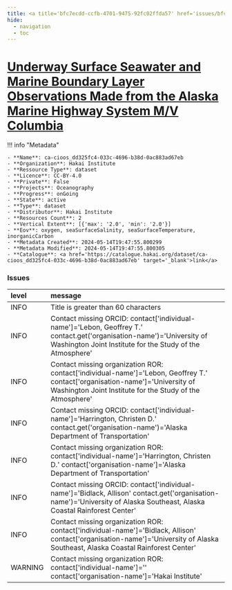 ```yaml
---
title: <a title='bfc7ecdd-ccfb-4701-9475-92fc02ffda57' href='issues/bfc7ecdd-ccfb-4701-9475-92fc02ffda57/' target='_blank'>Underway Surface Seawater and Marine Boundary Layer Observations Made from the Alaska Marine Highway System M/V Columbia</a>
hide:
  - navigation
  - toc
---
```


# <a title='bfc7ecdd-ccfb-4701-9475-92fc02ffda57' href='issues/bfc7ecdd-ccfb-4701-9475-92fc02ffda57/' target='_blank'>Underway Surface Seawater and Marine Boundary Layer Observations Made from the Alaska Marine Highway System M/V Columbia</a>

<div id='map'></div>

!!! info "Metadata"
    
    - **Name**: ca-cioos_dd325fc4-033c-4696-b38d-0ac883ad67eb 
    - **Organization**: Hakai Institute 
    - **Ressource Type**: dataset 
    - **Licence**: CC-BY-4.0 
    - **Private**: False 
    - **Projects**: Oceanography 
    - **Progress**: onGoing 
    - **State**: active 
    - **Type**: dataset 
    - **Distributor**: Hakai Institute 
    - **Resources Count**: 2 
    - **Vertical Extent**: [{'max': '2.0', 'min': '2.0'}] 
    - **Eov**: oxygen, seaSurfaceSalinity, seaSurfaceTemperature, inorganicCarbon 
    - **Metadata Created**: 2024-05-14T19:47:55.800299 
    - **Metadata Modified**: 2024-05-14T19:47:55.800305 
    - **Catalogue**: <a href='https://catalogue.hakai.org/dataset/ca-cioos_dd325fc4-033c-4696-b38d-0ac883ad67eb' target='_blank'>link</a> 

### Issues

| level   | message                                                                                                                                                                                    |
|:--------|:-------------------------------------------------------------------------------------------------------------------------------------------------------------------------------------------|
| INFO    | Title is greater than 60 characters                                                                                                                                                        |
| INFO    | Contact missing ORCID: contact['individual-name']='Lebon, Geoffrey T.' contact.get('organisation-name')='University of Washington Joint Institute for the Study of the Atmosphere'         |
| INFO    | Contact missing organization ROR:  contact['individual-name']='Lebon, Geoffrey T.' contact['organisation-name']='University of Washington Joint Institute for the Study of the Atmosphere' |
| INFO    | Contact missing ORCID: contact['individual-name']='Harrington, Christen D.' contact.get('organisation-name')='Alaska Department of Transportation'                                         |
| INFO    | Contact missing organization ROR:  contact['individual-name']='Harrington, Christen D.' contact['organisation-name']='Alaska Department of Transportation'                                 |
| INFO    | Contact missing ORCID: contact['individual-name']='Bidlack, Allison' contact.get('organisation-name')='University of Alaska Southeast, Alaska Coastal Rainforest Center'                   |
| INFO    | Contact missing organization ROR:  contact['individual-name']='Bidlack, Allison' contact['organisation-name']='University of Alaska Southeast, Alaska Coastal Rainforest Center'           |
| WARNING | Contact missing organization ROR:  contact['individual-name']='' contact['organisation-name']='Hakai Institute'                                                                            |

<script>
   document.addEventListener("DOMContentLoaded", function() {
    var map = L.map('map').setView([51.505, -125.09], 5);
    L.tileLayer('https://tile.openstreetmap.org/{z}/{x}/{y}.png', {
        maxZoom: 19,
        attribution: '&copy; <a href="http://www.openstreetmap.org/copyright">OpenStreetMap</a>'
    }).addTo(map);
    var geojsonFeature = {
        "type": "Feature",
        "properties": {
            "name" : "<a title='bfc7ecdd-ccfb-4701-9475-92fc02ffda57' href='issues/bfc7ecdd-ccfb-4701-9475-92fc02ffda57/' target='_blank'>Underway Surface Seawater and Marine Boundary Layer Observations Made from the Alaska Marine Highway System M/V Columbia</a>"
        },
        "geometry": {'type': 'Polygon', 'coordinates': [[[-135.7, 48.6], [-122.5, 48.6], [-122.5, 59.5], [-135.7, 59.5], [-135.7, 48.6]]]}
    }
    L.geoJSON(geojsonFeature).addTo(map);
   })
</script>